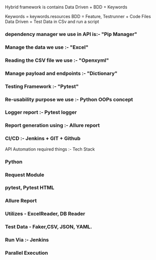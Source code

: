 Hybrid  framework is contains
Data Driven + BDD + Keywords

Keywords = keywords.resources
BDD = Feature, Testrunner + Code Files
Data Driven = Test Data in CSv and run a script


### dependency manager we use in API is:- "Pip Manager"
### Manage  the data we use :- "Excel"
### Reading the CSV file we use :- "Openxyml"
### Manage payload and endpoints :- "Dictionary"
### Testing Framework :- "Pytest"
### Re-usability purpose we use :- Python OOPs concept
### Logger report :- Pytest logger
### Report generation using :- Allure report
### CI/CD :- Jenkins + GIT + Github

API Automation required things :- Tech Stack
### Python
### Request Module
### pytest, Pytest HTML
### Allure Report
### Utilizes - ExcelReader, DB Reader
### Test Data - Faker,CSV, JSON, YAML.
### Run Via :- Jenkins
### Parallel Execution
